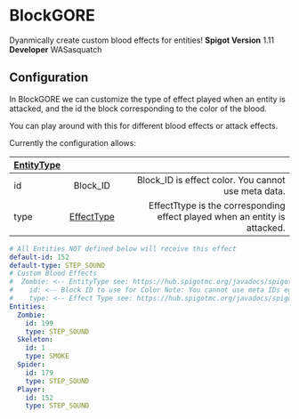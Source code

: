 # BlockGORE
Dyanmically create custom blood effects for entities! 
**Spigot Version** 1.11 **Developer** WASasquatch

## Configuration

In BlockGORE we can customize the type of effect played when an entity is attacked, and the id the block corresponding to the color of the blood. 

You can play around with this for different blood effects or attack effects.

Currently the configuration allows:

| [EntityType](https://hub.spigotmc.org/javadocs/spigot/org/bukkit/entity/EntityType.html) |         |                                                                                      |
| ------------- |:--------------------------------------------------------------------------------:| ------------------------------------------------------------------------------------:|
| id            | Block_ID                                                                         | Block_ID is effect color. You cannot use meta data.                                  |
| type          | [EffectType](https://hub.spigotmc.org/javadocs/spigot/org/bukkit/Effect.html)    | EffectTtype is the corresponding effect played when an entity is attacked.           |

```YAML
# All Entities NOT defined below will receive this effect
default-id: 152
default-type: STEP_SOUND
# Custom Blood Effects
#  Zombie: <-- EntityType see: https://hub.spigotmc.org/javadocs/spigot/org/bukkit/entity/EntityType.html
#    id: <-- Block ID to use for Color Note: You cannot use meta IDs eg: 35:14
#    type: <-- Effect Type see: https://hub.spigotmc.org/javadocs/spigot/org/bukkit/Effect.html
Entities:
  Zombie:
    id: 199
    type: STEP_SOUND
  Skeleton:
    id: 1
    type: SMOKE
  Spider:
    id: 179
    type: STEP_SOUND
  Player:
    id: 152
    type: STEP_SOUND
```